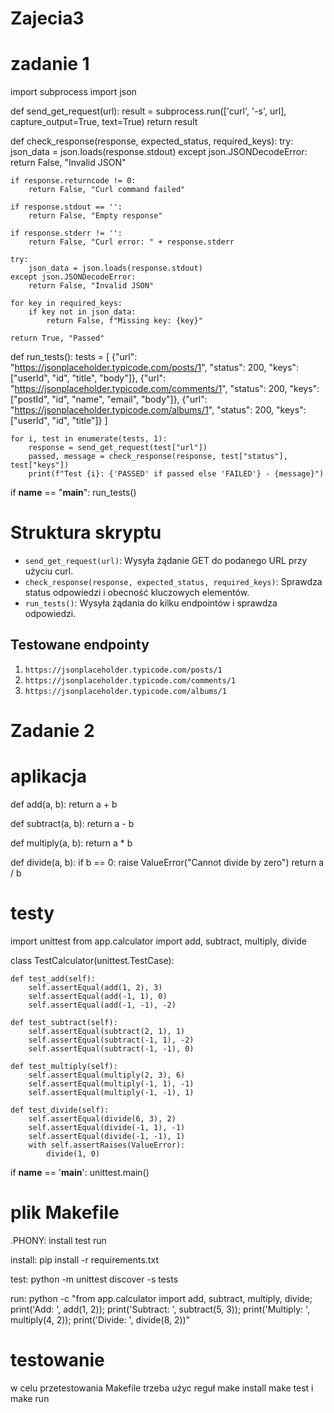 # Zajecia3
# zadanie 1
import subprocess
import json


def send_get_request(url):
    result = subprocess.run(['curl', '-s', url], capture_output=True, text=True)
    return result


def check_response(response, expected_status, required_keys):
    try:
        json_data = json.loads(response.stdout)
    except json.JSONDecodeError:
        return False, "Invalid JSON"

    if response.returncode != 0:
        return False, "Curl command failed"

    if response.stdout == '':
        return False, "Empty response"

    if response.stderr != '':
        return False, "Curl error: " + response.stderr

    try:
        json_data = json.loads(response.stdout)
    except json.JSONDecodeError:
        return False, "Invalid JSON"

    for key in required_keys:
        if key not in json_data:
            return False, f"Missing key: {key}"

    return True, "Passed"


def run_tests():
    tests = [
        {"url": "https://jsonplaceholder.typicode.com/posts/1", "status": 200, "keys": ["userId", "id", "title", "body"]},
        {"url": "https://jsonplaceholder.typicode.com/comments/1", "status": 200, "keys": ["postId", "id", "name", "email", "body"]},
        {"url": "https://jsonplaceholder.typicode.com/albums/1", "status": 200, "keys": ["userId", "id", "title"]}
    ]

    for i, test in enumerate(tests, 1):
        response = send_get_request(test["url"])
        passed, message = check_response(response, test["status"], test["keys"])
        print(f"Test {i}: {'PASSED' if passed else 'FAILED'} - {message}")

if __name__ == "__main__":
    run_tests()



# Struktura skryptu
- `send_get_request(url)`: Wysyła żądanie GET do podanego URL przy użyciu curl.
- `check_response(response, expected_status, required_keys)`: Sprawdza status odpowiedzi i obecność kluczowych elementów.
- `run_tests()`: Wysyła żądania do kilku endpointów i sprawdza odpowiedzi.

## Testowane endpointy
1. `https://jsonplaceholder.typicode.com/posts/1`
2. `https://jsonplaceholder.typicode.com/comments/1`
3. `https://jsonplaceholder.typicode.com/albums/1`



# Zadanie 2

# aplikacja

def add(a, b):
    return a + b

def subtract(a, b):
    return a - b

def multiply(a, b):
    return a * b

def divide(a, b):
    if b == 0:
        raise ValueError("Cannot divide by zero")
    return a / b

# testy 
import unittest
from app.calculator import add, subtract, multiply, divide

class TestCalculator(unittest.TestCase):

    def test_add(self):
        self.assertEqual(add(1, 2), 3)
        self.assertEqual(add(-1, 1), 0)
        self.assertEqual(add(-1, -1), -2)

    def test_subtract(self):
        self.assertEqual(subtract(2, 1), 1)
        self.assertEqual(subtract(-1, 1), -2)
        self.assertEqual(subtract(-1, -1), 0)

    def test_multiply(self):
        self.assertEqual(multiply(2, 3), 6)
        self.assertEqual(multiply(-1, 1), -1)
        self.assertEqual(multiply(-1, -1), 1)

    def test_divide(self):
        self.assertEqual(divide(6, 3), 2)
        self.assertEqual(divide(-1, 1), -1)
        self.assertEqual(divide(-1, -1), 1)
        with self.assertRaises(ValueError):
            divide(1, 0)

if __name__ == '__main__':
    unittest.main()

# plik Makefile

.PHONY: install test run

install:
    pip install -r requirements.txt

test:
    python -m unittest discover -s tests

run:
    python -c "from app.calculator import add, subtract, multiply, divide; print('Add: ', add(1, 2)); print('Subtract: ', subtract(5, 3)); print('Multiply: ', multiply(4, 2)); print('Divide: ', divide(8, 2))"

# testowanie

w celu przetestowania Makefile trzeba użyc reguł make install make test i make run

